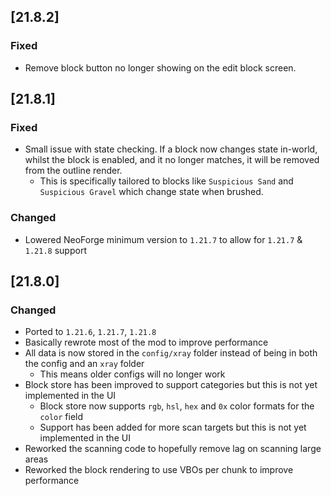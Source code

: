 ## [21.8.2]

### Fixed

- Remove block button no longer showing on the edit block screen.

## [21.8.1]

### Fixed

- Small issue with state checking. If a block now changes state in-world, whilst the block is enabled, and it no longer matches, it will be removed from the outline render.
  - This is specifically tailored to blocks like `Suspicious Sand` and `Suspicious Gravel` which change state when brushed.

### Changed

- Lowered NeoForge minimum version to `1.21.7` to allow for `1.21.7` & `1.21.8` support

## [21.8.0]

### Changed

- Ported to `1.21.6`, `1.21.7`, `1.21.8`
- Basically rewrote most of the mod to improve performance
- All data is now stored in the `config/xray` folder instead of being in both the config and an `xray` folder
    - This means older configs will no longer work
- Block store has been improved to support categories but this is not yet implemented in the UI
  - Block store now supports `rgb`, `hsl`, `hex` and `0x` color formats for the `color` field
  - Support has been added for more scan targets but this is not yet implemented in the UI
- Reworked the scanning code to hopefully remove lag on scanning large areas
- Reworked the block rendering to use VBOs per chunk to improve performance
